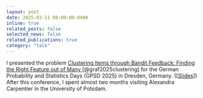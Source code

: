 ```yaml
---
layout: post
date: 2025-03-11 08:00:00-0400
inline: true
related_posts: false
selected_news: false
related_publications: true
category: "talk"
---
```

I presented the problem <a href="https://openreview.net/pdf?id=99zsyZpUqp"> Clustering Items through Bandit Feedback: Finding the Right Feature out of Many </a> [@graf2025clustering] for the German Probability and Statistics Days (GPSD 2025)</a> in Dresden, Germany. ([<a href="https://victorthuot.github.io/assets/pdf/slides_GPSD_march2025.pdf">Slides</a>])
After this conference, I spent almost two months visiting Alexandra Carpentier in the University of Potsdam. 
